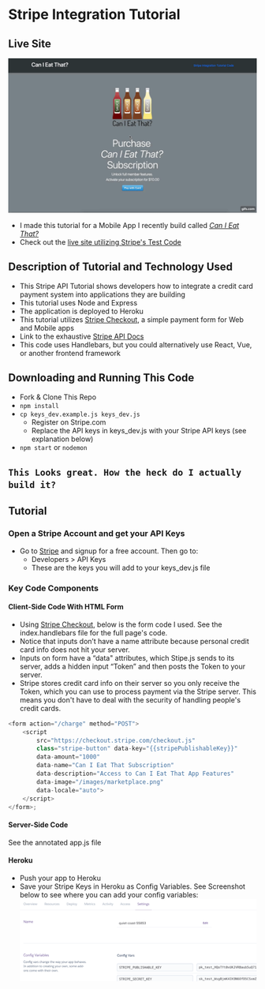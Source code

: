 # Stripe Integration Tutorial

## Live Site

![Live Site Demo Code](https://github.com/BryanLong14/Stripe-Tutorial/blob/master/public/images/Tutorial.gif)

* I made this tutorial for a Mobile App I recently build called [_Can I Eat That?_](https://github.com/BryanLong14/Can-I-Eat-That-Frontend-Capstone-Project)
* Check out the [live site utilizing Stripe's Test Code](https://quiet-coast-55853.herokuapp.com/)

## Description of Tutorial and Technology Used

* This Stripe API Tutorial shows developers how to integrate a credit card payment system into applications they are building
* This tutorial uses Node and Express
* The application is deployed to Heroku
* This tutorial utilizes [Stripe Checkout](https://stripe.com/checkout), a simple payment form for Web and Mobile apps
* Link to the exhaustive [Stripe API Docs](https://stripe.com/docs/api)
* This code uses Handlebars, but you could alternatively use React, Vue, or another frontend framework

## Downloading and Running This Code

* Fork & Clone This Repo
* `npm install`
* `cp keys_dev.example.js keys_dev.js`
  * Register on Stripe.com
  * Replace the API keys in keys_dev.js with your Stripe API keys (see explanation below)
* `npm start` or `nodemon`

## `This Looks great. How the heck do I actually build it?`

## Tutorial

### Open a Stripe Account and get your API Keys

* Go to [Stripe](https://stripe.com/) and signup for a free account. Then go to:
  * Developers > API Keys
  * These are the keys you will add to your keys_dev.js file

### Key Code Components

#### Client-Side Code With HTML Form

* Using [Stripe Checkout](https://stripe.com/checkout), below is the form code I used. See the index.handlebars file for the full page's code.
* Notice that inputs don’t have a name attribute because personal credit card info does not hit your server.
* Inputs on form have a “data" attributes, which Stipe.js sends to its server, adds a hidden input “Token” and then posts the Token to your server.
* Stripe stores credit card info on their server so you only receive the Token, which you can use to process payment via the Stripe server. This means you don't have to deal with the security of handling people's credit cards.

```javascript
<form action="/charge" method="POST">
    <script
        src="https://checkout.stripe.com/checkout.js"
        class="stripe-button" data-key="{{stripePublishableKey}}" 
        data-amount="1000"
        data-name="Can I Eat That Subscription"
        data-description="Access to Can I Eat That App Features"
        data-image="/images/marketplace.png"
        data-locale="auto">
    </script>
</form>;
```

#### Server-Side Code
See the annotated app.js file

#### Heroku
* Push your app to Heroku
* Save your Stripe Keys in Heroku as Config Variables. See Screenshot below to see where you can add your config variables:
![Config Variables](/public/images/HerokuConfigVars.jpg)
````
